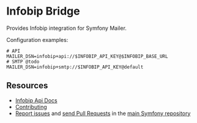 Infobip Bridge
==============

Provides Infobip integration for Symfony Mailer.

Configuration examples:

```dotenv
# API
MAILER_DSN=infobip+api://$INFOBIP_API_KEY@$INFOBIP_BASE_URL
# SMTP @todo
MAILER_DSN=infobip+smtp://$INFOBIP_API_KEY@default
```

Resources
---------
* [Infobip Api Docs](https://www.infobip.com/docs/api#channels/email)
* [Contributing](https://symfony.com/doc/current/contributing/index.html)
* [Report issues](https://github.com/symfony/symfony/issues) and
  [send Pull Requests](https://github.com/symfony/symfony/pulls)
  in the [main Symfony repository](https://github.com/symfony/symfony)